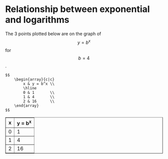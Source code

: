 # Relationship between exponential and logarithms

The 3 points plotted below are on the graph of $$y=b^x$$ for $$b=4$$.

    $$
        \begin{array}{c|c}
            x & y = b^x \\
            \hline
            0 & 1       \\
            1 & 4       \\
            2 & 16      \\
        \end{array}
    $$

<table border="1" cellpadding="8" cellspacing="0">
  <thead>
    <tr>
      <th>x</th>
      <th>y = b<sup>x</sup></th>
    </tr>
  </thead>
  <tbody>
    <tr>
      <td>0</td>
      <td>1</td>
    </tr>
    <tr>
      <td>1</td>
      <td>4</td>
    </tr>
    <tr>
      <td>2</td>
      <td>16</td>
    </tr>
  </tbody>
</table>
